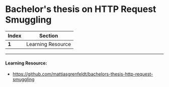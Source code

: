 # Bachelor's thesis on HTTP Request Smuggling

Index | Section
--- | ---
**1** | Learning Resource

___


#### Learning Resource: 

* https://github.com/mattiasgrenfeldt/bachelors-thesis-http-request-smuggling
